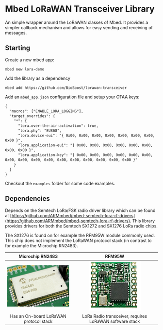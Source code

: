 # Mbed LoRaWAN Transceiver Library

An simple wrapper around the LoRaWAN classes of Mbed. It provides a simpler callback mechanism and allows for easy sending and receiving of messages.

## Starting

Create a new mbed app:

```shell
mbed new lora-demo
```

Add the library as a dependency

```shell
mbed add https://github.com/BioBoost/lorawan-transceiver
```

Add an `mbed_app.json` configuration file and setup your OTAA keys:

```shell
{
  "macros": ["ENABLE_LORA_LOGGING"],
  "target_overrides": {
    "*": {
      "lora.over-the-air-activation": true,
      "lora.phy": "EU868",
      "lora.device-eui": "{ 0x00, 0x00, 0x00, 0x00, 0x00, 0x00, 0x00, 0x00 }",
      "lora.application-eui": "{ 0x00, 0x00, 0x00, 0x00, 0x00, 0x00, 0x00, 0x00 }",
      "lora.application-key": "{ 0x00, 0x00, 0x00, 0x00, 0x00, 0x00, 0x00, 0x00, 0x00, 0x00, 0x00, 0x00, 0x00, 0x00, 0x00, 0x00 }"
    }
  }
}
```

Checkout the `examples` folder for some code examples.

## Dependencies

Depends on the Semtech LoRa/FSK radio driver library which can be found at [https://github.com/ARMmbed/mbed-semtech-lora-rf-drivers](https://github.com/ARMmbed/mbed-semtech-lora-rf-drivers). This library provides drivers for both the Semtech SX1272 and SX1276 LoRa radio chips.

The SX1276 is found on for example the RFM95W module commonly used. This chip does not implement the LoRaWAN protocol stack (in contrast to for example the Microchip RN2483).

| Microchip RN2483 | RFM95W |
|     :---:      |     :---:      |
| ![](img/rn2483.png) | ![](img/RFM95W.png) |
| Has an On-board LoRaWAN protocol stack | LoRa Radio transceiver, requires LoRaWAN software stack |